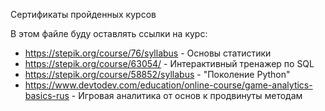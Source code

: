 Сертификаты пройденных курсов

В этом файле буду оставлять ссылки на курс:

* https://stepik.org/course/76/syllabus - Основы статистики
* https://stepik.org/course/63054/ - Интерактивный тренажер по SQL
* https://stepik.org/course/58852/syllabus - "Поколение Python"
* https://www.devtodev.com/education/online-course/game-analytics-basics-rus - Игровая аналитика от основ к продвинуты методам
